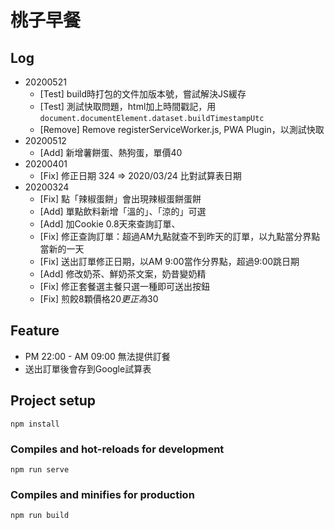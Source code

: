 # 桃子早餐

## Log
- 20200521
  - [Test] build時打包的文件加版本號，嘗試解決JS緩存
  - [Test] 測試快取問題，html加上時間戳記，用`document.documentElement.dataset.buildTimestampUtc`
  - [Remove] Remove registerServiceWorker.js, PWA Plugin，以測試快取
- 20200512
  - [Add] 新增薯餅蛋、熱狗蛋，單價40
- 20200401
  - [Fix] 修正日期 324 => 2020/03/24 比對試算表日期
- 20200324 
  - [Fix] 點「辣椒蛋餅」會出現辣椒蛋餅蛋餅
  - [Add] 單點飲料新增「溫的」、「涼的」可選
  - [Add] 加Cookie 0.8天來查詢訂單、
  - [Fix] 修正查詢訂單：超過AM九點就查不到昨天的訂單，以九點當分界點當新的一天
  - [Fix] 送出訂單修正日期，以AM 9:00當作分界點，超過9:00跳日期
  - [Add] 修改奶茶、鮮奶茶文案，奶昔變奶精
  - [Fix] 修正套餐選主餐只選一種即可送出按鈕
  - [Fix] 煎餃8顆價格20$更正為30$
  
## Feature
- PM 22:00 - AM 09:00 無法提供訂餐
- 送出訂單後會存到Google試算表


## Project setup
```
npm install
```

### Compiles and hot-reloads for development
```
npm run serve
```

### Compiles and minifies for production
```
npm run build
```
